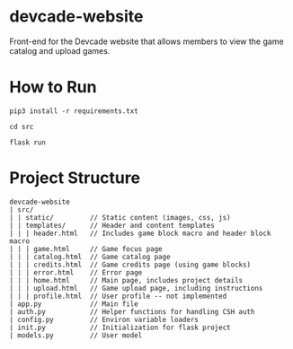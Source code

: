 # devcade-website
Front-end for the Devcade website that allows members to view the game catalog and upload games.

# How to Run
`pip3 install -r requirements.txt`

`cd src`

`flask run`

# Project Structure

```
devcade-website
| src/
| | static/         // Static content (images, css, js)
| | templates/      // Header and content templates
| | | header.html   // Includes game block macro and header block macro
| | | game.html     // Game focus page
| | | catalog.html  // Game catalog page
| | | credits.html  // Game credits page (using game blocks)
| | | error.html    // Error page
| | | home.html     // Main page, includes project details
| | | upload.html   // Game upload page, including instructions
| | | profile.html  // User profile -- not implemented
| app.py            // Main file
| auth.py           // Helper functions for handling CSH auth
| config.py         // Environ variable loaders
| init.py           // Initialization for flask project
| models.py         // User model
```